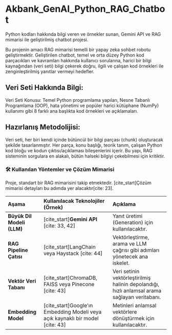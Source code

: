 # Akbank_GenAI_Python_RAG_Chatbot
Python kodları hakkında bilgi veren ve örnekler sunan, Gemini API ve RAG mimarisi ile geliştirilmiş chatbot projesi.
 
 Bu projenin amacı RAG mimarisi temelli bir yapay zeka sohbet robotu geliştirmektir. Geliştirilen chatbot, temel ve orta düzey Python kod parçacıkları ve kavramları hakkında kullanıcı sorularına, harici bir bilgi kaynağından (veri seti) bilgi çekerek doğru, ilgili ve çalışan kod örnekleri ile zenginleştirilmiş yanıtlar vermeyi hedefler. 

## Veri Seti Hakkında Bilgi:                                                                                
Veri Seti Konusu: Temel Python programlama yapıları, Nesne Tabanlı Programlama (OOP), hata yönetimi ve popüler harici kütüphane (NumPy) kullanımı gibi 8 farklı ana başlıkta kod örnekleri ve açıklamaları.                                                                                              

## Hazırlanış Metodolijisi: 
Veri seti, her biri kendi içinde bütüncül bir bilgi parçası (chunk) oluşturacak şekilde tasarlanmıştır. Her parça, konu başlığı, teorik tanım, çalışan Python kod bloğu ve kodun çıktısı/açıklaması bileşenlerini içerir. Bu yapı, RAG sisteminin sorgulara en alakalı, bütün halseki bilgiyi çekebilmesi için kritiktir.       

### 🛠 Kullanılan Yöntemler ve Çözüm Mimarisi

Proje, standart bir RAG mimarisini takip etmektedir. [cite_start]Çözüm mimarisi detayları bu adımda yer alacaktır[cite: 23].

| Aşama | Kullanılacak Teknolojiler (Örnek) | Açıklama |
| :--- | :--- | :--- |
| **Büyük Dil Modeli (LLM)** | [cite_start]**Gemini API** [cite: 33, 42] | Yanıt üretimi (Generation) için kullanılacaktır. |
| **RAG Pipeline Çatısı** | [cite_start]LangChain veya Haystack [cite: 44] | Vektörleştirme, arama ve LLM çağrısı gibi adımları yönetecek ana iskelet. |
| **Vektör Veri Tabanı** | [cite_start]ChromaDB, FAISS veya Pinecone [cite: 43] | Veri setinin vektörleştirilmiş halinin depolandığı, hızlı anlamsal arama sağlayan veritabanı. |
| **Embedding Model** | [cite_start]Google'ın Embedding Modeli veya açık kaynaklı bir model [cite: 43] | Metinleri anlamsal vektörlere dönüştürmek için kullanılacaktır. |
